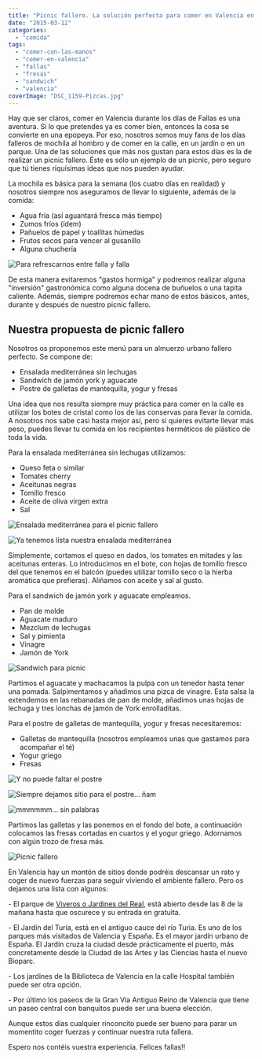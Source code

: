 ```yaml
---
title: "Picnic fallero. La solución perfecta para comer en Valencia en Fallas"
date: "2015-03-12"
categories:
  - "comida"
tags:
  - "comer-con-las-manos"
  - "comer-en-valencia"
  - "fallas"
  - "fresas"
  - "sandwich"
  - "valencia"
coverImage: "DSC_1159-Pizcas.jpg"
---
```


Hay que ser claros, comer en Valencia durante los días de Fallas es una aventura. Si lo que pretendes ya es comer bien, entonces la cosa se convierte en una epopeya. Por eso, nosotros somos muy fans de los días falleros de mochila al hombro y de comer en la calle, en un jardín o en un parque. Una de las soluciones que más nos gustan para estos días es la de realizar un picnic fallero. Éste es sólo un ejemplo de un picnic, pero seguro que tú tienes riquísimas ideas que nos pueden ayudar.

La mochila es básica para la semana (los cuatro días en realidad) y nosotros siempre nos aseguramos de llevar lo siguiente, además de la comida:

- Agua fría (así aguantará fresca más tiempo)
- Zumos fríos (ídem)
- Pañuelos de papel y toallitas húmedas
- Frutos secos para vencer al gusanillo
- Alguna chuchería

![Para refrescarnos entre falla y falla](images/DSC_1186-Pizcas.jpg)

De esta manera evitaremos "gastos hormiga" y podremos realizar alguna "inversión" gastronómica como alguna docena de buñuelos o una tapita caliente. Además, siempre podremos echar mano de estos básicos, antes, durante y después de nuestro picnic fallero.

## Nuestra propuesta de picnic fallero

Nosotros os proponemos este menú para un almuerzo urbano fallero perfecto. Se compone de:

- Ensalada mediterránea sin lechugas
- Sandwich de jamón york y aguacate
- Postre de galletas de mantequilla, yogur y fresas

Una idea que nos resulta siempre muy práctica para comer en la calle es utilizar los botes de cristal como los de las conservas para llevar la comida. A nosotros nos sabe casi hasta mejor así, pero si quieres evitarte llevar más peso, puedes llevar tu comida en los recipientes herméticos de plástico de toda la vida.

Para la ensalada mediterránea sin lechugas utilizamos:

- Queso feta o similar
- Tomates cherry
- Aceitunas negras
- Tomillo fresco
- Aceite de oliva virgen extra
- Sal

![Ensalada mediterránea para el picnic fallero](images/DSC_1211-Pizcas.jpg)

![Ya tenemos lista nuestra ensalada mediterránea](images/DSC_1206-Pizcas.jpg)

Simplemente, cortamos el queso en dados, los tomates en mitades y las aceitunas enteras. Lo introducimos en el bote, con hojas de tomillo fresco del que tenemos en el balcón (puedes utilizar tomillo seco o la hierba aromática que prefieras). Aliñamos con aceite y sal al gusto.

Para el sandwich de jamón york y aguacate empleamos.

- Pan de molde
- Aguacate maduro
- Mezclum de lechugas
- Sal y pimienta
- Vinagre
- Jamón de York

![Sandwich para picnic](images/DSC_1172-Pizcas.jpg)

Partimos el aguacate y machacamos la pulpa con un tenedor hasta tener una pomada. Salpimentamos y añadimos una pizca de vinagre. Esta salsa la extendemos en las rebanadas de pan de molde, añadimos unas hojas de lechuga y tres lonchas de jamón de York enrolladitas.

Para el postre de galletas de mantequilla, yogur y fresas necesitaremos:

- Galletas de mantequilla (nosotros empleamos unas que gastamos para acompañar el té)
- Yogur griego
- Fresas

![Y no puede faltar el postre](images/DSC_1196-Pizcas.jpg)

![Siempre dejamos sitio para el postre... ñam](images/DSC_1188-Pizcas.jpg)

![mmmmmm... sin palabras](images/DSC_1184-Pizcas.jpg)

Partimos las galletas y las ponemos en el fondo del bote, a continuación colocamos las fresas cortadas en cuartos y el yogur griego. Adornamos con algún trozo de fresa más.

![Picnic fallero](images/DSC_1159-Pizcas.jpg)

En Valencia hay un montón de sitios donde podréis descansar un rato y coger de nuevo fuerzas para seguir viviendo el ambiente fallero. Pero os dejamos una lista con algunos:

\- El parque de [Viveros o Jardines del Real,](http://www.valencia.es/ayuntamiento/Infociudad_accesible.nsf/vDocumentosWebListado/FF9C0E294CBAE260C12572C20023FD3B?OpenDocument "Viveros") está abierto desde las 8 de la mañana hasta que oscurece y su entrada en gratuita.

\- El Jardín del Turia, está en el antiguo cauce del río Turia. Es uno de los parques más visitados de Valencia y España. Es el mayor jardín urbano de España. El Jardín cruza la ciudad desde prácticamente el puerto, más concretamente desde la Ciudad de las Artes y las Ciencias hasta el nuevo Bioparc.

\- Los jardines de la Biblioteca de Valencia en la calle Hospital también puede ser otra opción.

\- Por último los paseos de la Gran Vía Antiguo Reino de Valencia que tiene un paseo central con banquitos puede ser una buena elección.

Aunque estos días cualquier rinconcito puede ser bueno para parar un momentito coger fuerzas y continuar nuestra ruta fallera.

Espero nos contéis vuestra experiencia. Felices fallas!!
